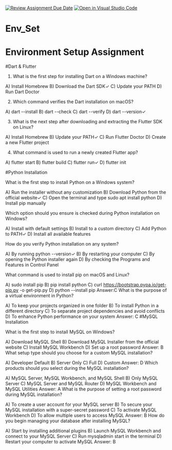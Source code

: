 [![Review Assignment Due Date](https://classroom.github.com/assets/deadline-readme-button-22041afd0340ce965d47ae6ef1cefeee28c7c493a6346c4f15d667ab976d596c.svg)](https://classroom.github.com/a/vnsr1XuU)
[![Open in Visual Studio Code](https://classroom.github.com/assets/open-in-vscode-2e0aaae1b6195c2367325f4f02e2d04e9abb55f0b24a779b69b11b9e10269abc.svg)](https://classroom.github.com/online_ide?assignment_repo_id=15819230&assignment_repo_type=AssignmentRepo)
# Env_Set

# Environment Setup Assignment

#Dart & Flutter

1. What is the first step for installing Dart on a Windows machine?

A) Install Homebrew
B) Download the Dart SDK✓
C) Update your PATH
D) Run Dart Doctor
  

2. Which command verifies the Dart installation on macOS?

A) dart --install
B) dart --check
C) dart --verify
D) dart --version✓

  
3. What is the next step after downloading and extracting the Flutter SDK on Linux?

A) Install Homebrew
B) Update your PATH✓
C) Run Flutter Doctor
D) Create a new Flutter project

  
4. What command is used to run a newly created Flutter app?

A) flutter start
B) flutter build
C) flutter run✓
D) flutter init
  

#Python Installation

What is the first step to install Python on a Windows system?

A) Run the installer without any customization
B) Download Python from the official website✓
C) Open the terminal and type sudo apt install python
D) Install pip manually
  
Which option should you ensure is checked during Python installation on Windows?

A) Install with default settings
B) Install to a custom directory
C) Add Python to PATH✓
D) Install all available features
  
How do you verify Python installation on any system?

A) By running python --version✓
B) By restarting your computer
C) By opening the Python installer again
D) By checking the Programs and Features in Control Panel
  
What command is used to install pip on macOS and Linux?

A) sudo install pip
B) pip install python
C) curl https://bootstrap.pypa.io/get-pip.py -o get-pip.py
D) python --install pip
  Answer:C
What is the purpose of a virtual environment in Python?

A) To keep your projects organized in one folder
B) To install Python in a different directory
C) To separate project dependencies and avoid conflicts
D) To enhance Python performance on your system
 Answer: C
#MySQL Installation

What is the first step to install MySQL on Windows?

A) Download MySQL Shell
B) Download MySQL Installer from the official website
C) Install MySQL Workbench
D) Set up a root password
 Answer: B 
What setup type should you choose for a custom MySQL installation?

A) Developer Default
B) Server Only
C) Full
D) Custom
Answer: D
Which products should you select during the MySQL installation?

A) MySQL Server, MySQL Workbench, and MySQL Shell
B) Only MySQL Server
C) MySQL Server and MySQL Router
D) MySQL Workbench and MySQL Utilities
 Answer: A
What is the purpose of setting a root password during MySQL installation?

A) To create a user account for your MySQL server
B) To secure your MySQL installation with a super-secret password
C) To activate MySQL Workbench
D) To allow multiple users to access MySQL
 Answer: B
How do you begin managing your database after installing MySQL?

A) Start by installing additional plugins
B) Launch MySQL Workbench and connect to your MySQL Server
C) Run mysqladmin start in the terminal
D) Restart your computer to activate MySQL
 Answer: B 
